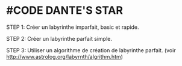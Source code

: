 # #CODE DANTE'S STAR

STEP 1:
    Créer un labyrinthe imparfait, basic et rapide.

STEP 2:
    Créer un labyrinthe parfait simple.

STEP 3:
    Utiliser un algorithme de création de labyrinthe parfait.
    (voir http://www.astrolog.org/labyrnth/algrithm.htm)